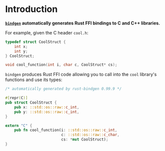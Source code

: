# Introduction

**[`bindgen`](https://github.com/rust-lang/rust-bindgen) automatically generates Rust
FFI bindings to C and C++ libraries.**

For example, given the C header `cool.h`:

```c
typedef struct CoolStruct {
    int x;
    int y;
} CoolStruct;

void cool_function(int i, char c, CoolStruct* cs);
```

`bindgen` produces Rust FFI code allowing you to call into the `cool` library's
functions and use its types:

```rust
/* automatically generated by rust-bindgen 0.99.9 */

#[repr(C)]
pub struct CoolStruct {
    pub x: ::std::os::raw::c_int,
    pub y: ::std::os::raw::c_int,
}

extern "C" {
    pub fn cool_function(i: ::std::os::raw::c_int,
                         c: ::std::os::raw::c_char,
                         cs: *mut CoolStruct);
}
```
